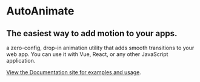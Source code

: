 # AutoAnimate

## The easiest way to add motion to your apps.

a zero-config, drop-in animation utility that adds smooth transitions to your web app. You can use it with Vue, React, or any other JavaScript application.

[View the Documentation site for examples and usage](https://autoanimate.formkit.com).
